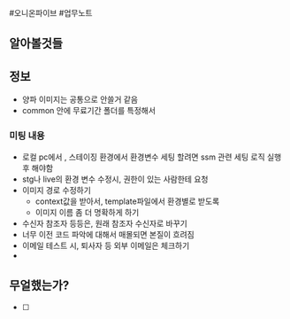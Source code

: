 #오니온파이브 #업무노트


## 알아볼것들


## 정보
- 양파 이미지는 공통으로 안쓸거 같음
- common 안에 무료기간 폴더를 특정해서 

### 미팅 내용
- 로컬 pc에서 , 스테이징 환경에서  환경변수 세팅 할려면 ssm 관련 세팅 로직 실행 후 해야함
- stg나 live의 환경 변수 수정시, 권한이 있는 사람한테 요청
- 이미지 경로 수정하기
	- context값을 받아서, template파일에서 환경별로 받도록
	- 이미지 이름 좀 더 명확하게 하기
- 수신자 참조자 등등은, 원래 참조자 수신자로 바꾸기
- 너무 이전 코드  파악에 대해서 매몰되면 본질이 흐려짐
- 이메일 테스트 시, 퇴사자 등 외부 이메일은 체크하기
- 

## 무얼했는가?

- [ ] 



